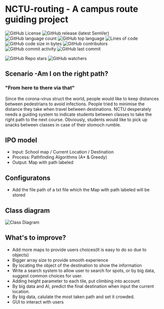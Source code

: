 # NCTU-routing - A campus route guiding project

<img alt="GitHub License" src="https://img.shields.io/github/license/hankshyu/Campus-Routing?color=orange&logo=github"> <img alt="GitHub release (latest SemVer)" src="https://img.shields.io/github/v/release/hankshyu/Campus-Routing?color=orange&logo=github"> <img alt="GitHub language count" src="https://img.shields.io/github/languages/count/hankshyu/Campus-Routing"> <img alt="GitHub top language" src="https://img.shields.io/github/languages/top/hankshyu/Campus-Routing"> <img alt="Lines of code" src="https://img.shields.io/tokei/lines/github/hankshyu/Campus-Routing"> <img alt="GitHub code size in bytes" src="https://img.shields.io/github/languages/code-size/hankshyu/Campus-Routing"> <img alt="GitHub contributors" src="https://img.shields.io/github/contributors/hankshyu/Campus-Routing?logo=git&color=green"> <img alt="GitHub commit activity" src="https://img.shields.io/github/commit-activity/y/hankshyu/Campus-Routing?logo=git&color=green"> <img alt="GitHub last commit" src="https://img.shields.io/github/last-commit/hankshyu/Campus-Routing?logo=git&color=green">

<img alt="GitHub Repo stars" src="https://img.shields.io/github/stars/hankshyu/Campus-Routing?style=social"> <img alt="GitHub watchers" src="https://img.shields.io/github/watchers/hankshyu/Campus-Routing?style=social">


<h2>Scenario -Am I on the right path?</h2>

### "From here to there via that"
Since the corona-virus struct the world, people would like to keep distances between pedestrians to avoid infections. People tried to minimise the distance they take when travel
between destinations. NCTU desperately needs a guiding system to indicate students between classes to take the right path to the next course. Obviously, students would like to pick up snacks between classes in case of their stomoch rumble.
 

## IPO model

- Input: School map / Current Location / Destination
- Process: Pathfinding Algorithms (A* & Greedy)
- Output: Map with path labeled


## Configuratons
- Add the file path of a txt file which the Map with path labeled will be stored


## Class diagram
![Class Diagram](https://user-images.githubusercontent.com/67572824/86504523-fbf01180-bdeb-11ea-8746-f9cadf4a28d1.jpg)


## What's to improve?
- Add more maps to provide users choices(It is easy to do so due to objects)
- Bigger array size to provide smooth experience
- By locating the object of the destination to show the information
- Write a search system to allow user to search for spots, or by big data, suggest common choices for user.
- Adding height parameter to each tile, put climbing into account
- By big data and AI, predict the final destination when input the current location.
- By big data, calulate the most taken path and set it crowded.
- GUI to interact with users


